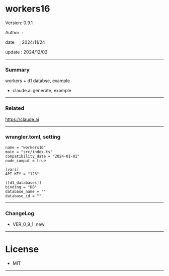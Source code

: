 ﻿# workers16

 Version: 0.9.1

 Author  :

 date    : 2024/11/24

 update  : 2024/12/02 

***
### Summary

workers + d1 databse, example

* claude.ai generate, example

***
### Related

https://claude.ai

***
### wrangler.toml, setting

```
name = "workers16"
main = "src/index.ts"
compatibility_date = "2024-01-01"
node_compat = true

[vars]
API_KEY = "123"

[[d1_databases]]
binding = "DB"
database_name = ""
database_id = ""
```

***
### ChangeLog

* VER_0_9_1: new

*** 
# License

* MIT

***


